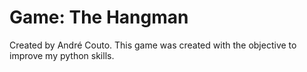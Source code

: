 # Game: The Hangman
Created by André Couto.
This game was created with the objective to improve my python skills.

